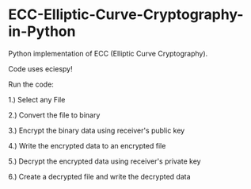 # ECC-Elliptic-Curve-Cryptography-in-Python
Python implementation of ECC (Elliptic Curve Cryptography).

Code uses eciespy!

Run the code:

  1.) Select any File
  
  2.) Convert the file to binary
  
  3.) Encrypt the binary data using receiver's public key
  
  4.) Write the encrypted data to an encrypted file
  
  5.) Decrypt the encrypted data using receiver's private key
  
  6.) Create a decrypted file and write the decrypted data

